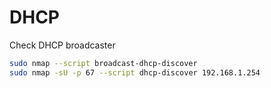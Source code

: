 # DHCP

Check DHCP broadcaster

```sh
sudo nmap --script broadcast-dhcp-discover
sudo nmap -sU -p 67 --script dhcp-discover 192.168.1.254
```
